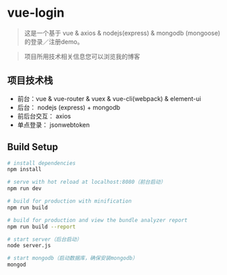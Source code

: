 # vue-login

>  这是一个基于 vue & axios & nodejs(express)  & mongodb (mongoose) 的登录／注册demo。

> 项目所用技术相关信息您可以浏览我的博客


## 项目技术栈

* 前台：vue & vue-router & vuex & vue-cli(webpack) & element-ui
* 后台： nodejs (express) + mongodb
* 前后台交互： axios
* 单点登录： jsonwebtoken

## Build Setup

``` bash
# install dependencies
npm install

# serve with hot reload at localhost:8080（前台启动）
npm run dev

# build for production with minification
npm run build

# build for production and view the bundle analyzer report
npm run build --report

# start server（后台启动）
node server.js

# start mongodb（启动数据库，确保安装mongodb）
mongod

```
